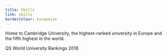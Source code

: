 ```yaml
---
title: Skills
link: skills
borderColour: turquoise
---
```

Home to Cambridge University, the highest-ranked university in Europe and the fifth highest in the world.  
<div class="region--small-text"><p>QS World University Rankings 2018</p></div>